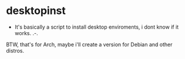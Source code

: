 # desktopinst

- It's basically a script to install desktop enviroments, i dont know if it works. .-.

BTW, that's for Arch, maybe i'll create a version for Debian and other distros.
